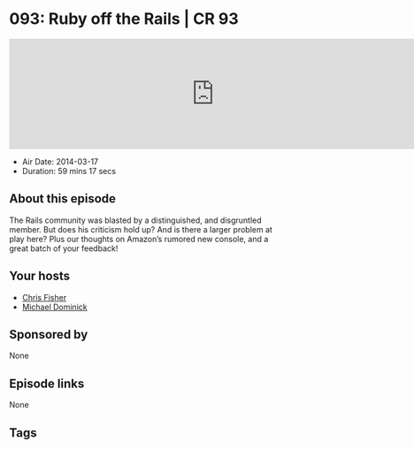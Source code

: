 # 093: Ruby off the Rails | CR 93

<iframe src="https://player.fireside.fm/v2/MLf2ZzhC+OLsWidAf?theme=dark" width="740" height="200" frameborder="0" scrolling="no"></iframe>

* Air Date: 2014-03-17
* Duration: 59 mins 17 secs

## About this episode

The Rails community was blasted by a distinguished, and disgruntled member. But does his criticism hold up? And is there a larger problem at play here? Plus our thoughts on Amazon’s rumored new console, and a great batch of your feedback!

## Your hosts
* [Chris Fisher](https://coder.show/hosts/chrislas)
* [Michael Dominick](https://coder.show/hosts/michael)

## Sponsored by

None



## Episode links

None



## Tags

